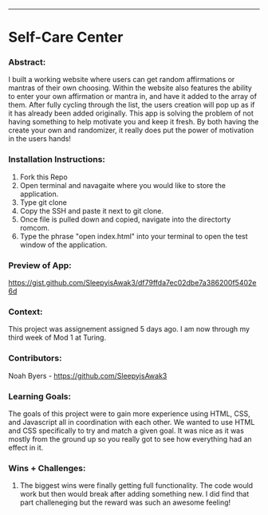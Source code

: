 _____________________________________________________  

# Self-Care Center 

### Abstract:
  I built a working website where users can get random affirmations or mantras of their own choosing. Within the website also features the ability to enter your own affirmation or mantra in, and have it added to the array of them. After fully cycling through the list, the users creation will pop up as if it has already been added originally. This app is solving the problem of not having something to help motivate you and keep it fresh. By both having the create your own and randomizer, it really does put the power of motivation in the users hands!

### Installation Instructions:
1. Fork this Repo
2. Open terminal and navagaite where you would like to store the application.
3. Type git clone 
4. Copy the SSH and paste it next to git clone.
5. Once file is pulled down and copied, navigate into the directorty romcom. 
6. Type the phrase "open index.html" into your terminal to open the test window of the application.

### Preview of App:
https://gist.github.com/SleepyisAwak3/df79ffda7ec02dbe7a386200f5402e6d

### Context:
 
This project was assignement assigned 5 days ago. I am now through my third week of Mod 1 at Turing.

### Contributors:
Noah Byers - https://github.com/SleepyisAwak3 

### Learning Goals:
The goals of this project were to gain more experience using HTML, CSS, and Javascript all in coordination with each other. We wanted to use HTML and CSS specifically to try and match a given goal. It was nice as it was mostly from the ground up so you really got to see how everything had an effect in it. 

### Wins + Challenges:

1. The biggest wins were finally getting full functionality. The code would work but then would break after adding something new. I did find that part challeneging but the reward was such an awesome feeling!
